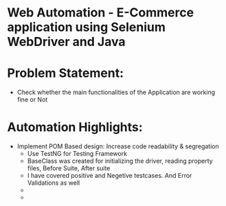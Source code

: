 # Web Automation - E-Commerce application using Selenium WebDriver and Java

# Problem Statement:
- Check whether the main functionalities of the Application are working fine or Not
# Automation Highlights:
- Implement POM Based design: Increase code readability & segregation
    - Use TestNG for Testing Framework
    - BaseClass was created for initializing the driver, reading property files, Before Suite, After suite
    - I have covered positive and Negetive testcases. And Error Validations as well
    - 
    - 
